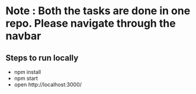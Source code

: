 # Note : Both the tasks are done in one repo. Please navigate through the navbar

## Steps to run locally

- npm install
- npm start
- open http://localhost:3000/
